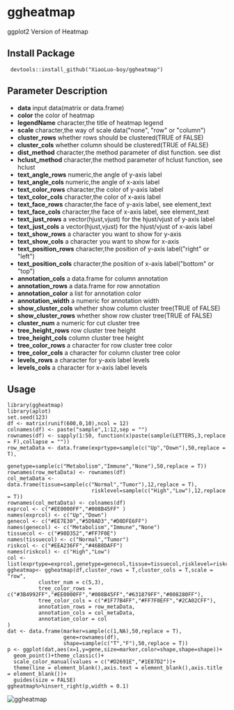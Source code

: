 # ggheatmap
ggplot2 Version of Heatmap

## Install Package
` devtools::install_github("XiaoLuo-boy/ggheatmap")`

## Parameter Description
* **data**	input data(matrix or data.frame)
* **color**	the color of heatmap
* **legendName**	character,the title of heatmap legend
* **scale**	character,the way of scale data("none", "row" or "column")
* **cluster_rows**	whether rows should be clustered(TRUE of FALSE)
* **cluster_cols**	whether column should be clustered(TRUE of FALSE)
* **dist_method**	character,the method parameter of dist function. see dist
* **hclust_method**	character,the method parameter of hclust function, see hclust
* **text_angle_rows**	numeric,the angle of y-axis label
* **text_angle_cols**	numeric,the angle of x-axis label
* **text_color_rows**	character,the color of y-axis label
* **text_color_cols**	character,the color of x-axis label
* **text_face_rows**	character,the face of y-axis label, see element_text
* **text_face_cols**	character,the face of x-axis label, see element_text
* **text_just_rows**	a vector(hjust,vjust) for the hjust/vjust of y-axis label
* **text_just_cols**	a vector(hjust,vjust) for the hjust/vjust of x-axis label
* **text_show_rows**	a character you want to show for y-axis
* **text_show_cols**	a character you want to show for x-axis
* **text_position_rows**	character,the position of y-axis label("right" or "left")
* **text_position_cols**	character,the position of x-axis label("bottom" or "top")
* **annotation_cols**	a data.frame for column annotation
* **annotation_rows**	a data.frame for row annotation
* **annotation_color**	a list for annotation color
* **annotation_width**	a numeric for annotation width
* **show_cluster_cols**	whether show column cluster tree(TRUE of FALSE)
* **show_cluster_rows**	whether show row cluster tree(TRUE of FALSE)
* **cluster_num**	a numeric for cut cluster tree
* **tree_height_rows**	row cluster tree height
* **tree_height_cols**	column cluster tree height
* **tree_color_rows**	a character for row cluster tree color
* **tree_color_cols**	a character for column cluster tree color
* **levels_rows**	a character for y-axis label levels
* **levels_cols**	a character for x-axis label levels

## Usage
```
library(ggheatmap)
library(aplot)
set.seed(123)
df <- matrix(runif(600,0,10),ncol = 12)
colnames(df) <- paste("sample",1:12,sep = "")
rownames(df) <- sapply(1:50, function(x)paste(sample(LETTERS,3,replace = F),collapse = ""))
row_metaData <- data.frame(exprtype=sample(c("Up","Down"),50,replace = T),
                           genetype=sample(c("Metabolism","Immune","None"),50,replace = T))
rownames(row_metaData) <- rownames(df)
col_metaData <- data.frame(tissue=sample(c("Normal","Tumor"),12,replace = T),
                           risklevel=sample(c("High","Low"),12,replace = T))
rownames(col_metaData) <- colnames(df)
exprcol <- c("#EE0000FF","#008B45FF" )
names(exprcol) <- c("Up","Down")
genecol <- c("#EE7E30","#5D9AD3","#D0DFE6FF")
names(genecol) <- c("Metabolism","Immune","None")
tissuecol <- c("#98D352","#FF7F0E")
names(tissuecol) <- c("Normal","Tumor")
riskcol <- c("#EEA236FF","#46B8DAFF")
names(riskcol) <- c("High","Low")
col <- list(exprtype=exprcol,genetype=genecol,tissue=tissuecol,risklevel=riskcol)
ggheatmap<- ggheatmap(df,cluster_rows = T,cluster_cols = T,scale = "row",
          cluster_num = c(5,3),
          tree_color_rows = c("#3B4992FF","#EE0000FF","#008B45FF","#631879FF","#008280FF"),
          tree_color_cols = c("#1F77B4FF","#FF7F0EFF","#2CA02CFF"),
          annotation_rows = row_metaData,
          annotation_cols = col_metaData,
          annotation_color = col
)
dat <- data.frame(marker=sample(c(1,NA),50,replace = T),
                  gene=rownames(df),
                  shape=sample(c("T","F"),50,replace = T))
p <- ggplot(dat,aes(x=1,y=gene,size=marker,color=shape,shape=shape))+
  geom_point()+theme_classic()+
  scale_color_manual(values = c("#D2691E","#1E87D2"))+
  theme(line = element_blank(),axis.text = element_blank(),axis.title = element_blank())+
  guides(size = FALSE)  
ggheatmap%>%insert_right(p,width = 0.1)
```
![ggheatmap](https://github.com/XiaoLuo-boy/ggheatmap/blob/main/ggheatmap.png)
